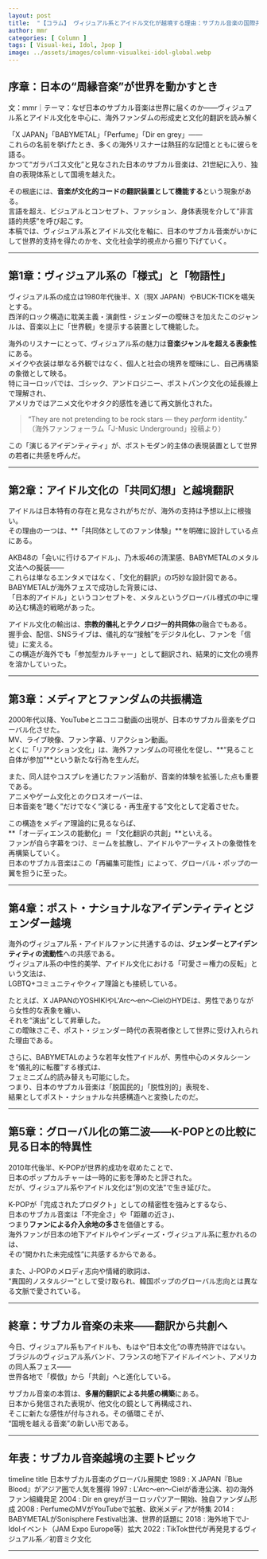 ```yaml
---
layout: post
title:  "【コラム】 ヴィジュアル系とアイドル文化が越境する理由：サブカル音楽の国際共感構造"
author: mmr
categories: [ Column ]
tags: [ Visual-kei, Idol, Jpop ]
image: ../assets/images/column-visualkei-idol-global.webp
---
```


## 序章：日本の“周縁音楽”が世界を動かすとき


文：mmr｜テーマ：なぜ日本のサブカル音楽は世界に届くのか――ヴィジュアル系とアイドル文化を中心に、海外ファンダムの形成史と文化的翻訳を読み解く


「X JAPAN」「BABYMETAL」「Perfume」「Dir en grey」――  
これらの名前を挙げたとき、多くの海外リスナーは熱狂的な記憶とともに彼らを語る。  
かつて“ガラパゴス文化”と見なされた日本のサブカル音楽は、21世紀に入り、独自の表現体系として国境を越えた。  

その根底には、**音楽が文化的コードの翻訳装置として機能する**という現象がある。  
言語を超え、ビジュアルとコンセプト、ファッション、身体表現を介して“非言語的共感”を呼び起こす。  
本稿では、ヴィジュアル系とアイドル文化を軸に、日本のサブカル音楽がいかにして世界的支持を得たのかを、文化社会学的視点から掘り下げていく。

---

<style type="text/css">

table, td, th {
border: 2px #111 solid;
width: auto;
padding: 10px; 
}
th {
background-color: #111;
color: #fff;
}
</style>


## 第1章：ヴィジュアル系の「様式」と「物語性」

ヴィジュアル系の成立は1980年代後半、X（現X JAPAN）やBUCK-TICKを嚆矢とする。  
西洋的ロック構造に耽美主義・演劇性・ジェンダーの曖昧さを加えたこのジャンルは、音楽以上に「世界観」を提示する装置として機能した。  

海外のリスナーにとって、ヴィジュアル系の魅力は**音楽ジャンルを超える表象性**にある。  
メイクや衣装は単なる外観ではなく、個人と社会の境界を曖昧にし、自己再構築の象徴として映る。  
特にヨーロッパでは、ゴシック、アンドロジニー、ポストパンク文化の延長線上で理解され、  
アメリカではアニメ文化やオタク的感性を通じて再文脈化された。  

> “They are not pretending to be rock stars — they *perform* identity.”  
> （海外ファンフォーラム「J-Music Underground」投稿より）

この「演じるアイデンティティ」が、ポストモダン的主体の表現装置として世界の若者に共感を呼んだ。

---

## 第2章：アイドル文化の「共同幻想」と越境翻訳

アイドルは日本特有の存在と見なされがちだが、海外の支持は予想以上に根強い。  
その理由の一つは、**「共同体としてのファン体験」**を明確に設計している点にある。  

AKB48の「会いに行けるアイドル」、乃木坂46の清潔感、BABYMETALのメタル文法への擬装――  
これらは単なるエンタメではなく、「文化的翻訳」の巧妙な設計図である。  
BABYMETALが海外フェスで成功した背景には、  
「日本的アイドル」というコンセプトを、メタルというグローバル様式の中に埋め込む構造的戦略があった。  

アイドル文化の輸出は、**宗教的儀礼とテクノロジー的共同体**の融合でもある。  
握手会、配信、SNSライブは、儀礼的な“接触”をデジタル化し、ファンを「信徒」に変える。  
この構造が海外でも「参加型カルチャー」として翻訳され、結果的に文化の境界を溶かしていった。

---

## 第3章：メディアとファンダムの共振構造

2000年代以降、YouTubeとニコニコ動画の出現が、日本のサブカル音楽をグローバル化させた。  
MV、ライブ映像、ファン字幕、リアクション動画。  
とくに「リアクション文化」は、海外ファンダムの可視化を促し、**“見ること自体が参加”**という新たな行為を生んだ。  

また、同人誌やコスプレを通じたファン活動が、音楽的体験を拡張した点も重要である。  
アニメやゲーム文化とのクロスオーバーは、  
日本音楽を“聴く”だけでなく“演じる・再生産する”文化として定着させた。  

この構造をメディア理論的に見るならば、  
**「オーディエンスの能動化」＝「文化翻訳の共創」**といえる。  
ファンが自ら字幕をつけ、ミームを拡散し、アイドルやアーティストの象徴性を再構築していく。  
日本のサブカル音楽はこの「再編集可能性」によって、グローバル・ポップの一翼を担うに至った。

---

## 第4章：ポスト・ナショナルなアイデンティティとジェンダー越境

海外のヴィジュアル系・アイドルファンに共通するのは、**ジェンダーとアイデンティティの流動性**への共感である。  
ヴィジュアル系の中性的美学、アイドル文化における「可愛さ＝権力の反転」という文法は、  
LGBTQ+コミュニティやクィア理論とも接続している。  

たとえば、X JAPANのYOSHIKIやL'Arc〜en〜CielのHYDEは、男性でありながら女性的な表象を纏い、  
それを“演出”として昇華した。  
この曖昧さこそ、ポスト・ジェンダー時代の表現者像として世界に受け入れられた理由である。  

さらに、BABYMETALのような若年女性アイドルが、男性中心のメタルシーンを“儀礼的に転覆”する様式は、  
フェミニズム的読み替えも可能にした。  
つまり、日本のサブカル音楽は「脱国民的」「脱性別的」表現を、  
結果としてポスト・ナショナルな共感構造へと変換したのだ。

---

## 第5章：グローバル化の第二波――K-POPとの比較に見る日本的特異性

2010年代後半、K-POPが世界的成功を収めたことで、  
日本のポップカルチャーは一時的に影を薄めたと評された。  
だが、ヴィジュアル系やアイドル文化は“別の文法”で生き延びた。  

K-POPが「完成されたプロダクト」としての精密性を強みとするなら、  
日本のサブカル音楽は「不完全さ」や「距離の近さ」、  
つまり**ファンによる介入余地の多さ**を価値とする。  
海外ファンが日本の地下アイドルやインディーズ・ヴィジュアル系に惹かれるのは、  
その“開かれた未完成性”に共感するからである。  

また、J-POPのメロディ志向や情緒的歌詞は、  
“異国的ノスタルジー”として受け取られ、韓国ポップのグローバル志向とは異なる文脈で愛されている。  

---

## 終章：サブカル音楽の未来――翻訳から共創へ

今日、ヴィジュアル系もアイドルも、もはや“日本文化”の専売特許ではない。  
ブラジルのヴィジュアル系バンド、フランスの地下アイドルイベント、アメリカの同人系フェス――  
世界各地で「模倣」から「共創」へと進化している。  

サブカル音楽の本質は、**多層的翻訳による共感の構築**にある。  
日本から発信された表現が、他文化の鏡として再構成され、  
そこに新たな感性が付与される。その循環こそが、  
“国境を越える音楽”の新しい形である。

---

## 年表：サブカル音楽越境の主要トピック

<div class="mermaid">

timeline
    title 日本サブカル音楽のグローバル展開史
    1989 : X JAPAN『Blue Blood』がアジア圏で人気を獲得
    1997 : L'Arc〜en〜Cielが香港公演、初の海外ファン組織発足
    2004 : Dir en greyがヨーロッパツアー開始、独自ファンダム形成
    2008 : PerfumeのMVがYouTubeで拡散、欧米メディアが特集
    2014 : BABYMETALがSonisphere Festival出演、世界的話題に
    2018 : 海外地下でJ-Idolイベント（JAM Expo Europe等）拡大
    2022 : TikTok世代が再発見するヴィジュアル系／初音ミク文化

</div>

---


